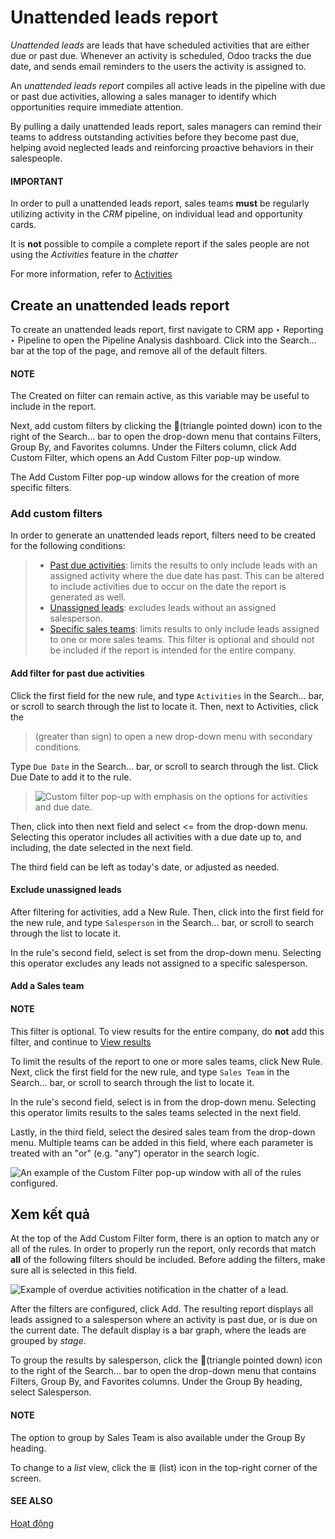 # Unattended leads report

*Unattended leads* are leads that have scheduled activities that are either due or past due.
Whenever an activity is scheduled, Odoo tracks the due date, and sends email reminders to the users
the activity is assigned to.

An *unattended leads report* compiles all active leads in the pipeline with due or past due
activities, allowing a sales manager to identify which opportunities require immediate attention.

By pulling a daily unattended leads report, sales managers can remind their teams to address
outstanding activities before they become past due, helping avoid neglected leads and reinforcing
proactive behaviors in their salespeople.

#### IMPORTANT
In order to pull a unattended leads report, sales teams **must** be regularly utilizing activity
in the *CRM* pipeline, on individual lead and opportunity cards.

It is **not** possible to compile a complete report if the sales people are not using the
*Activities* feature in the *chatter*

For more information, refer to [Activities](../../../essentials/activities.md)

## Create an unattended leads report

To create an unattended leads report, first navigate to CRM app ‣ Reporting ‣
Pipeline to open the Pipeline Analysis dashboard. Click into the Search...
bar at the top of the page, and remove all of the default filters.

#### NOTE
The Created on filter can remain active, as this variable may be useful to include in
the report.

Next, add custom filters by clicking the 🔻(triangle pointed down) icon to the right of
the Search... bar to open the drop-down menu that contains Filters,
Group By, and Favorites columns. Under the Filters column,
click Add Custom Filter, which opens an Add Custom Filter pop-up window.

The Add Custom Filter pop-up window allows for the creation of more specific filters.

### Add custom filters

In order to generate an unattended leads report, filters need to be created for the following
conditions:

> - [Past due activities](#unattended-leads-report-past-due): limits the results to only include
>   leads with an assigned activity where the due date has past. This can be altered to include
>   activities due to occur on the date the report is generated as well.
> - [Unassigned leads](#unattended-leads-report-exclude-unassigned): excludes leads without an
>   assigned salesperson.
> - [Specific sales teams](#unattended-leads-report-sales-team): limits results to only include
>   leads assigned to one or more sales teams. This filter is optional and should not be included if
>   the report is intended for the entire company.

<a id="unattended-leads-report-past-due"></a>

#### Add filter for past due activities

Click the first field for the new rule, and type `Activities` in the Search... bar, or
scroll to search through the list to locate it. Then, next to Activities, click the
> (greater than sign) to open a new drop-down menu with secondary conditions.

Type `Due Date` in the Search... bar, or scroll to search through the list. Click
Due Date to add it to the rule.

> ![Custom filter pop-up with emphasis on the options for activities and due date.](applications/sales/crm/track_leads/unattended_leads_report/activities-due.png)

Then, click into then next field and select <= from the drop-down menu. Selecting this
operator includes all activities with a due date up to, and including, the date selected in the next
field.

The third field can be left as today's date, or adjusted as needed.

<a id="unattended-leads-report-exclude-unassigned"></a>

#### Exclude unassigned leads

After filtering for activities, add a New Rule. Then, click into the first field for the
new rule, and type `Salesperson` in the Search... bar, or scroll to search through the
list to locate it.

In the rule's second field, select is set from the drop-down menu. Selecting this
operator excludes any leads not assigned to a specific salesperson.

<a id="unattended-leads-report-sales-team"></a>

#### Add a Sales team

#### NOTE
This filter is optional. To view results for the entire company, do **not** add this filter, and
continue to [View results](#unattended-leads-report-view-results)

To limit the results of the report to one or more sales teams, click New Rule. Next,
click the first field for the new rule, and type `Sales Team` in the Search... bar, or
scroll to search through the list to locate it.

In the rule's second field, select is in from the drop-down menu. Selecting this
operator limits results to the sales teams selected in the next field.

Lastly, in the third field, select the desired sales team from the drop-down menu. Multiple teams
can be added in this field, where each parameter is treated with an "or" (e.g. "any") operator in
the search logic.

![An example of the Custom Filter pop-up window with all of the rules configured.](applications/sales/crm/track_leads/unattended_leads_report/configured-custom-rules.png)

<a id="unattended-leads-report-view-results"></a>

## Xem kết quả

At the top of the Add Custom Filter form, there is an option to match any or
all of the rules. In order to properly run the report, only records that match **all**
of the following filters should be included. Before adding the filters, make sure all is
selected in this field.

![Example of overdue activities notification in the chatter of a lead.](applications/sales/crm/track_leads/unattended_leads_report/all-custom-filter.png)

After the filters are configured, click Add. The resulting report displays all leads
assigned to a salesperson where an activity is past due, or is due on the current date. The default
display is a bar graph, where the leads are grouped by *stage*.

To group the results by salesperson, click the 🔻(triangle pointed down) icon to the
right of the Search... bar to open the drop-down menu that contains Filters,
Group By, and Favorites columns. Under the Group By heading,
select Salesperson.

#### NOTE
The option to group by Sales Team is also available under the Group By
heading.

To change to a *list* view, click the ≣ (list) icon in the top-right corner of the
screen.

#### SEE ALSO
[Hoạt động](../../../essentials/activities.md)
